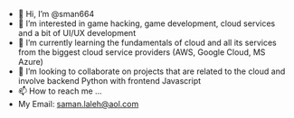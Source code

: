 - 👋 Hi, I’m @sman664
- 👀 I’m interested in game hacking, game development, cloud services and a bit of UI/UX development 
- 🌱 I’m currently learning the fundamentals of cloud and all its services from the biggest cloud service providers (AWS, Google Cloud, MS Azure)
- 💞️ I’m looking to collaborate on projects that are related to the cloud and involve backend Python with frontend Javascript
- 📫 How to reach me ...
-   My Email:     saman.laleh@aol.com

<!---
sman664/sman664 is a ✨ special ✨ repository because its `README.md` (this file) appears on your GitHub profile.
You can click the Preview link to take a look at your changes.
--->
